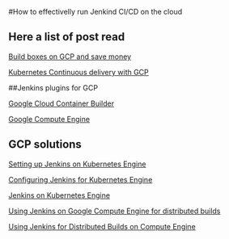 #How to effectivelly run Jenkind CI/CD on the cloud

## Here a list of post read 

[Build boxes on GCP and save money](https://blog.shazam.com/how-we-got-the-most-from-our-build-boxes-on-google-cloud-platform-and-also-saved-money-bc3dad9b407b)

[Kubernetes Continuous delivery with GCP](https://medium.com/google-cloud/updated-zero-to-continuous-delivery-with-gcp-10a1de80454c)


##Jenkins plugins for GCP

[Google Cloud Container Builder](https://plugins.jenkins.io/google-cloudbuild)

[Google Compute Engine](https://plugins.jenkins.io/google-compute-engine)

## GCP solutions

[Setting up Jenkins on Kubernetes Engine](https://cloud.google.com/solutions/jenkins-on-kubernetes-engine-tutorial)

[Configuring Jenkins for Kubernetes Engine](https://cloud.google.com/solutions/configuring-jenkins-kubernetes-engine)

[Jenkins on Kubernetes Engine](https://cloud.google.com/solutions/jenkins-on-kubernetes-engine)

[Using Jenkins on Google Compute Engine for distributed builds](https://cloudplatform.googleblog.com/2018/05/Using-Jenkins-on-Google-Compute-Engine-for-distributed-builds.html)

[Using Jenkins for Distributed Builds on Compute Engine](https://cloud.google.com/solutions/using-jenkins-for-distributed-builds-on-compute-engine)

